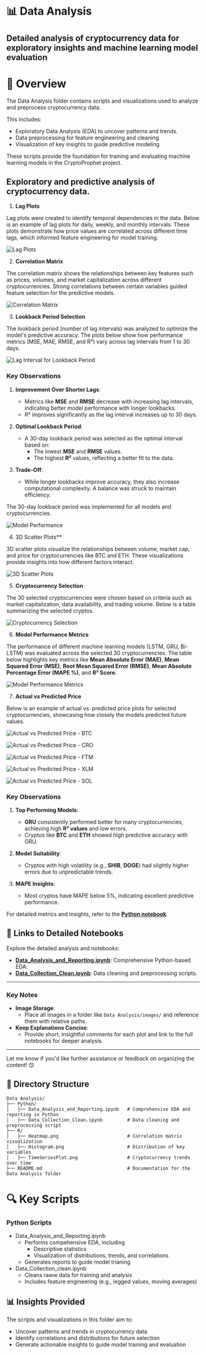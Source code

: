 # 📊 Data Analysis

## Detailed analysis of cryptocurrency data for exploratory insights and machine learning model evaluation

# 📘 Overview

The Data Analysis folder contains scripts and visualizations used to analyze and preprocess cryptocurrency data.

This includes:

* Exploratory Data Analysis (EDA) to uncover patterns and trends.
* Data preprocessing for feature engineering and cleaning
* Visualization of key insights to guide predictive modeling

These scripts provide the foundation for training and evaluating machine learning models in the CryptoProphet project.

## Exploratory and predictive analysis of cryptocurrency data.

1. **Lag Plots**

Lag plots were created to identify temporal dependencies in the data. Below is an example of lag plots for daily, weekly, and monthly intervals. These plots demonstrate how price values are correlated across different time lags, which informed feature engineering for model training.

![Lag Plots](../images/lag_plots.jpeg)

2. **Correlation Matrix**

The correlation matrix shows the relationships between key features such as prices, volumes, and market capitalization across different cryptocurrencies. Strong correlations between certain variables guided feature selection for the predictive models.

![Correlation Matrix](../images/correlation_matrix.jpeg)

3. **Lookback Period Selection**

The lookback period (number of lag intervals) was analyzed to optimize the model's predictive accuracy. The plots below show how performance metrics (MSE, MAE, RMSE, and R²) vary across lag intervals from 1 to 30 days.

![Lag Interval for Lookback Period](../images/lookback_selection_plots.jpeg)

### **Key Observations**

1. **Improvement Over Shorter Lags**:

   - Metrics like **MSE** and **RMSE** decrease with increasing lag intervals, indicating better model performance with longer lookbacks.
   - R² improves significantly as the lag interval increases up to 30 days.
2. **Optimal Lookback Period**:

   - A 30-day lookback period was selected as the optimal interval based on:
     - The lowest **MSE** and **RMSE** values.
     - The highest **R²** values, reflecting a better fit to the data.
3. **Trade-Off**:

   - While longer lookbacks improve accuracy, they also increase computational complexity. A balance was struck to maintain efficiency.

The 30-day lookback period was implemented for all models and cryptocurrencies.

![Model Performance](../images/model_performance_metrics.jpeg)

4. 3D Scatter Plots**

3D scatter plots visualize the relationships between volume, market cap, and price for cryptocurrencies like BTC and ETH. These visualizations provide insights into how different factors interact.

![3D Scatter Plots](../images/3d_scatter_plots.jpeg)

5. **Cryptocurrency Selection**

The 30 selected cryptocurrencies were chosen based on criteria such as market capitalization, data availability, and trading volume. Below is a table summarizing the selected cryptos.

![Cryptocurrency Selection](../images/crypto_selection_table.jpeg)

6. **Model Performance Metrics**

The performance of different machine learning models (LSTM, GRU, Bi-LSTM) was evaluated across the selected 30 cryptocurrencies. The table below highlights key metrics like **Mean Absolute Error (MAE)**, **Mean Squared Error (MSE)**, **Root Mean Squared Error (RMSE)**, **Mean Absolute Percentage Error (MAPE %)**, and **R² Score**.

![Model Performance Metrics](../images/model_performance_table.jpeg)

7. **Actual vs Predicted Price**

Below is an example of actual vs. predicted price plots for selected cryptocurrencies, showcasing how closely the models predicted future values.

![Actual vs Predicted Price - BTC](../images/Bitcoin(BTC).jpeg)

![Actual vs Predicted Price - CRO](../images/Cronos(CRO).jpeg)

![Actual vs Predicted Price - FTM](../images/Fantom(FTM).jpeg)

![Actual vs Predicted Price - XLM](../images/Solana(SOL).jpeg)

![Actual vs Predicted Price - SOL](../images/Stellar(XLM).jpeg)

### **Key Observations**

1. **Top Performing Models**:

   - **GRU** consistently performed better for many cryptocurrencies, achieving high **R² values** and low errors.
   - Cryptos like **BTC** and **ETH** showed high predictive accuracy with GRU.
2. **Model Suitability**:

   - Cryptos with high volatility (e.g., **SHIB**, **DOGE**) had slightly higher errors due to unpredictable trends.
3. **MAPE Insights**:

   - Most cryptos have MAPE below 5%, indicating excellent predictive performance.

For detailed metrics and insights, refer to the **[Python notebook](Python/Data_Analysis_and_Reporting.ipynb)**.

## **📜 Links to Detailed Notebooks**

Explore the detailed analysis and notebooks:

- **[Data_Analysis_and_Reporting.ipynb](Python/Data_Analysis_and_Reporting.ipynb)**: Comprehensive Python-based EDA.
- **[Data_Collection_Clean.ipynb](Python/Data_Collection_Clean.ipynb)**: Data cleaning and preprocessing scripts.

---

### **Key Notes**

- **Image Storage**:
  - Place all images in a folder like `Data Analysis/images/` and reference them with relative paths.
- **Keep Explanations Concise**:
  - Provide short, insightful comments for each plot and link to the full notebooks for deeper analysis.

---

Let me know if you'd like further assistance or feedback on organizing the content! 😊

## 📂 Directory Structure

```plaintext
Data Analysis/
├── Python/
│   ├── Data_Analysis_and_Reporting.ipynb   # Comprehensive EDA and reporting in Python
│   ├── Data_Collection_Clean.ipynb         # Data cleaning and preprocessing script
├── R/
│   ├── Heatmap.png                         # Correlation matrix visualization
│   ├── Histogram.png                       # Distribution of key variables
│   ├── TimeSeriesPlot.png                  # Cryptocurrency trends over time
├── README.md                               # Documentation for the Data Analysis folder
```

# 🔍 Key Scripts

### Python Scripts

- Data_Analysis_and_Reporting.ipynb
  - Performs compehensive EDA, including
    - Descriptive statistics
    - Visualization of distributions, trends, and correlations
  - Generates reports to guide model trianing
- Data_Collection_clean.ipynb
  - Cleans raww data for training and analysis
  - Includes feature engineering (e.g., legged values, moving averages)

## 📊 Insights Provided

The scripts and visualizations in this folder aim to:

* Uncover patterns and trends in cryptocurrency data
* Identify correlations and distributions for future selection
* Generate actionable insights to guide model training and evaluation
